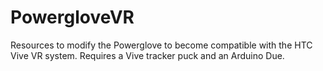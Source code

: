 # PowergloveVR

Resources to modify the Powerglove to become compatible with the HTC Vive VR system. Requires a Vive tracker puck and an Arduino Due.
